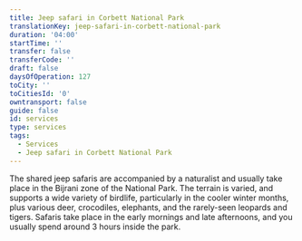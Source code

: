 ```yaml
---
title: Jeep safari in Corbett National Park
translationKey: jeep-safari-in-corbett-national-park
duration: '04:00'
startTime: ''
transfer: false
transferCode: ''
draft: false
daysOfOperation: 127
toCity: ''
toCitiesId: '0'
owntransport: false
guide: false
id: services
type: services
tags:
  - Services
  - Jeep safari in Corbett National Park
---
```

The shared jeep safaris are accompanied by a naturalist and usually take place in the Bijrani zone of the National Park. The terrain is varied, and supports a wide variety of birdlife, particularly in the cooler winter months, plus various deer, crocodiles, elephants, and the rarely-seen leopards and tigers. Safaris take place in the early mornings and late afternoons, and you usually spend around 3 hours inside the park.